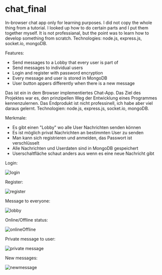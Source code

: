 # chat_final

In-browser chat app only for learning purposes. I did not copy the whole thing from a tutorial. I looked up how to do certain parts and I put them together myself.
It is not professianal, but the point was to learn how to develop something from scratch. Technologies: node.js, express.js, socket.io, mongoDB.

Features: 
- Send messages to a Lobby that every user is part of
- Send messages to individual users
- Login and register with password encryption
- Every message and user is stored in MongoDB
- User button appers differently when there is a new message

Das ist ein in dem Browser implementiertes Chat-App. Das Ziel des Projektes war es, den prinzipellen Weg der Entwicklung eines Programmes kennenzulernen. 
Das Endprodukt ist nicht professinell, ich habe  aber viel daraus gelernt. Technologien: node.js, express.js, socket.io, mongoDB.

Merkmale:
- Es gibt einen "Lobby" wo alle User Nachrichten senden können
- Es ist möglich privat Nachrichten an bestimmten User zu senden
- Man kann sich registrieren und anmelden, das Passwort ist verschlüsselt
- Alle Nachrichten und Userdaten sind in MongoDB gespeichert
- Userschaltfläche schaut anders aus wenn es eine neue Nachricht gibt   
 
Login:

![login](https://user-images.githubusercontent.com/93218724/159505411-a5445041-6400-49a8-960e-4acc9edfa04d.png)

Register:

![register](https://user-images.githubusercontent.com/93218724/159505520-c83d1570-bd4b-4434-ad96-260d389e8b69.png)

Message to everyone:

![lobby](https://user-images.githubusercontent.com/93218724/159505557-5ca15994-59f0-4786-8273-d231fbd25a15.png)

Online/Offline status:

![onlineOffline](https://user-images.githubusercontent.com/93218724/159505583-b092d49f-4697-46f9-9e44-11cee85b3e4f.png)

Private message to user:

![private message](https://user-images.githubusercontent.com/93218724/159505601-5a80ec72-0c3a-44d9-918f-93107123e1e3.png)

New messages:

![newmessage](https://user-images.githubusercontent.com/93218724/159505611-f23aeac6-85ce-4d60-8b7d-0214f908635a.png)
